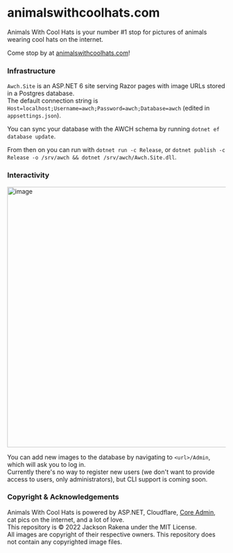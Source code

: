 # animalswithcoolhats.com

Animals With Cool Hats is your number #1 stop for pictures of animals wearing cool hats on the internet.
  
  
Come stop by at [animalswithcoolhats.com](https://animalswithcoolhats.com)!


### Infrastructure
`Awch.Site` is an ASP.NET 6 site serving Razor pages with image URLs stored in a Postgres database.  
The default connection string is `Host=localhost;Username=awch;Password=awch;Database=awch` (edited in `appsettings.json`).

You can sync your database with the AWCH schema by running `dotnet ef database update`.

From then on you can run with `dotnet run -c Release`, or `dotnet publish -c Release -o /srv/awch && dotnet /srv/awch/Awch.Site.dll`.

### Interactivity
<img width="600" alt="image" src="https://user-images.githubusercontent.com/44521335/160269018-cf5b6c33-ca76-4ff7-b175-d5e885792900.png" />
  
You can add new images to the database by navigating to `<url>/Admin`, which will ask you to log in.    
Currently there's no way to register new users (we don't want to provide access to users, only administrators), but CLI support is coming soon.

### Copyright & Acknowledgements
Animals With Cool Hats is powered by ASP.NET, Cloudflare, [Core Admin](https://github.com/edandersen/core-admin), cat pics on the internet, and a lot of love.  
This repository is &copy; 2022 Jackson Rakena under the MIT License.  
All images are copyright of their respective owners. This repository does not contain any copyrighted image files.
